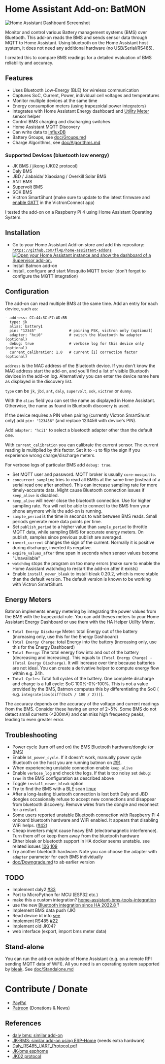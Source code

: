 # Home Assistant Add-on: BatMON

![Home Assistant Dashboard Screenshot](https://repository-images.githubusercontent.com/445289350/03f3d531-37cf-48be-84c8-e6c75270fc87)

Monitor and control various Battery management systems (BMS) over Bluetooth. This add-on reads the BMS and sends sensor
data through MQTT to Home Assistant. Using bluetooth on the Home Assistant host system, it does not need any additional
hardware (no USB/Serial/RS485).

I created this to compare BMS readings for a detailed evaluation of BMS reliability and accuracy.

## Features

* Uses Bluetooth Low-Energy (BLE) for wireless communication
* Captures SoC, Current, Power, individual cell voltages and temperatures
* Monitor multiple devices at the same time
* Energy consumption meters (using trapezoidal power integrators)
* Integrates with Home Assistant Energy dashboard and [Utility Meter](doc/HA%20Energy%20Dashboard.md) sensor helper
* Control BMS charging and discharging switches
* Home Assistant MQTT Discovery
* Can write data to [InfluxDB](doc/InfluxDB.md)
* Battery Groups, see [doc/Groups.md](doc/Groups.md)
* Charge Algorithms, see [doc/Algorithms.md](doc/Algorithms.md)

### Supported Devices (bluetooth low energy)

* JK BMS / jikong (JK02 protocol)
* Daly BMS
* JBD / Jiabaida/ Xiaoxiang / Overkill Solar BMS
* ANT BMS
* Supervolt BMS
* SOK BMS
* Victron SmartShunt (make sure to update to the latest firmware
  and [enable GATT](https://community.victronenergy.com/questions/93919/victron-bluetooth-ble-protocol-publication.html)
  in the VictronConnect app)

I tested the add-on on a Raspberry Pi 4 using Home Assistant Operating System.

## Installation

* Go to your Home Assistant Add-on store and add this
  repository: [`https://github.com/fl4p/home-assistant-addons`](https://github.com/fl4p/home-assistant-addons)
  [![Open your Home Assistant instance and show the dashboard of a Supervisor add-on.](https://my.home-assistant.io/badges/supervisor_addon.svg)](https://my.home-assistant.io/redirect/supervisor_addon/?addon=2af0a32d_batmon&repository_url=https%3A%2F%2Fgithub.com%2Ffl4p%2Fhome-assistant-addons)
* Install Batmon add-on
* Install, configure and start Mosquito MQTT broker (don't forget to configure the MQTT integration)

## Configuration

The add-on can read multiple BMS at the same time.
Add an entry for each device, such as:

```
- address: CC:44:8C:F7:AD:BB
  type: jk
  alias: battery1
  pin: "12345"               # pairing PSK, victron only (optional)
  adapter: "hci0"            # switch the bluetooth hw adapter (optional)
  debug: true                # verbose log for this device only (optional)
  current_calibration: 1.0   # current [I] correction factor (optional)
```

`address` is the MAC address of the Bluetooth device. If you don't know the MAC address start the add-on, and you'll
find a list of visible Bluetooth devices in the add-on log. Alternatively you can enter the device name here as
displayed in the discovery list.

`type` can be `jk`, `jbd`, `ant`, `daly`, `supervolt`, `sok`, `victron` or `dummy`.

With the `alias` field you can set the name as displayed in Home Assistant. Otherwise, the name as found in Bluetooth
discovery is used.

If the device requires a PIN when pairing (currently Victron SmartShunt only) add `pin: "123456"` (and replace 123456
with device's PIN).

Add `adapter: "hci1"` to select a bluetooth adapter other than the default one.

With `current_calibration` you can calibrate the current sensor. The current reading is multiplied by this factor. Set
it to `-1` to flip the sign if you experience wrong charge/discharge meters.

For verbose logs of particular BMS add `debug: true`.

* Set MQTT user and password. MQTT broker is usually `core-mosquitto`.
* `concurrent_sampling` tries to read all BMSs at the same time (instead of a serial read one after another). This can
  increase sampling rate for more timely-accurate data. Might cause Bluetooth connection issues if `keep_alive` is
  disabled.
* `keep_alive` will never close the bluetooth connection. Use for higher sampling rate. You will not be able to connect
  to the BMS from your phone anymore while the add-on is running.
* `sample_period` is the time in seconds to wait between BMS reads. Small periods generate more data points per time.
* Set `publish_period` to a higher value than `sample_period` to throttle MQTT data, while sampling BMS for accurate
  energy meters. On publish, samples since previous publish are averaged.
* `invert_current` changes the sign of the current. Normally it is positive during discharge, inverted its negative.
* `expire_values_after` time span in seconds when sensor values become "Unavailable"
* `watchdog` stops the program on too many errors (make sure to enable the Home Assistant watchdog to restart the add-on
  after it exists)
* Enable `install_newer_bleak` to install bleak 0.20.2, which is more stable than the default version. The default
  version is known to be working with Victron SmartShunt.

## Energy Meters

Batmon implements energy metering by integrating the power values from the BMS with the trapezoidal rule. You can add
theses meters to your Home Assistant Energy Dashboard or use them with the HA Helper *Utility Meter*.

* `Total Energy Discharge` Meter: total Energy out of the battery (increasing only, use this for the Energy Dashboard)
* `Total Energy Charge`: total Energy into the battery (increasing only, use this for the Energy Dashboard)
* `Total Energy`: The total energy flow into and out of the battery (decreasing and increasing).
  This equals to `(Total Energy Charge) - (Total Energy Discharge)`. It will increase over time because batteries are
  not ideal. You can create a derivative helper to compute energy flow within e.g. 24h.
* `Total Cycles`: Total full cycles of the battery. One complete discharge and charge is a full cycle: SoC 100%-0%-100%.
  This is not a value provided by the BMS, Batmon computes this by differentiating the SoC (
  e.g. `integrate(abs(diff(SoC% / 100 / 2)))`).

The accuracy depends on the accuracy of the voltage and current readings from the BMS.
Consider these having an error of 2~5%. Some BMS do not detect small currents (<200mA) and can miss high frequency
peaks, leading to even greater error.

## Troubleshooting

* Power cycle (turn off and on) the BMS Bluetooth hardware/dongle (or BMS)
* Enable `bt_power_cycle`. If it doesn't work, manually power cycle Bluetooth on the host you are running batmon
  on [#91](https://github.com/fl4p/batmon-ha/discussions/91).
* When experiencing unstable connection enable `keep_alive`
* Enable `verbose_log` and check the logs. If that is too noisy set `debug: true` in the BMS configuration as described
  above
* Toggle `install_newer_bleak` option
* Try to find the BMS with a BLE scan [linux](https://ukbaz.github.io/howto/beacon_scan_cmd_line.html)
* After a long-lasting bluetooth connection is lost both Daly and JBD dongles occasionally refuse to accept new
  connections and disappear from bluetooth discovery. Remove wires from the dongle and reconnect for a restart.
* Some users reported unstable Bluetooth connection with Raspberry Pi 4 onboard bluetooth hardware and WiFi enabled. It
  appears that disabling WiFi helps. ([#42](https://github.com/fl4p/batmon-ha/issues/42))
* Cheap inverters might cause heavy EMI (electromagnetic interference). Turn them off or keep them away from the
  bluetooth
  hardware
* Either bleak or bluetooth support in HA docker seems unstable. see related
  issues [106](https://github.com/fl4p/batmon-ha/issues/106) [109](https://github.com/fl4p/batmon-ha/issues/109)
* Try another bluetooth hardware. Note you can choose the adapter with `adapter` parameter for each BMS individually
* [doc/Downgrade.md](doc/Downgrade.md) to ab earlier version

## TODO

* Implement daly2 [#33](https://github.com/fl4p/batmon-ha/issues/33)
* Port to MicroPython for MCU (ESP32 etc.)
* make this a custom
  integration? [home-assistant-bms-tools-integration](https://github.com/ElD4n1/home-assistant-bms-tools-integration)
* use the new [Bluetooth integration since HA 2022.8 ](https://www.home-assistant.io/integrations/bluetooth/) ?
* Implement BMS data push (JK)
* Read device bt info [see](https://www.bluetooth.com/specifications/specs/device-information-service-1-1/)
* Implement RS485 [#22](https://github.com/fl4p/batmon-ha/issues/22)
* Implement old JK04?
* web interface (export, import bms meter data)

## Stand-alone

You can run the add-on outside of Home Assistant (e.g. on a remote RPI sending MQTT data of WiFI).
All you need is an operating system supported by [bleak](https://pypi.org/project/bleak/).
See [doc/Standalone.md](doc/Standalone.md)

# Contribute / Donate

* [PayPal](https://www.paypal.com/donate/?hosted_button_id=6LACACFHQMR3C)
* [Patreon](patreon.com/user?u=88448325) (Donations & News)

## References

* [daly bms: similar add-on](https://github.com/MindFreeze/dalybms)
* [JK-BMS: similar add-on using ESP-Home](https://github.com/syssi/esphome-jk-bms) (needs extra hardware)
* [Daly_RS485_UART_Protocol.pdf](https://github.com/jblance/mpp-solar/blob/master/docs/protocols/DALY-Daly_RS485_UART_Protocol.pdf)
* [JK-bms esphome](https://github.com/syssi/esphome-jk-bms/blob/main/components/jk_bms_ble/jk_bms_ble.cpp#L336)
* [JK02 protocol](https://github.com/jblance/mpp-solar/blob/master/mppsolar/protocols/jk02.py)
